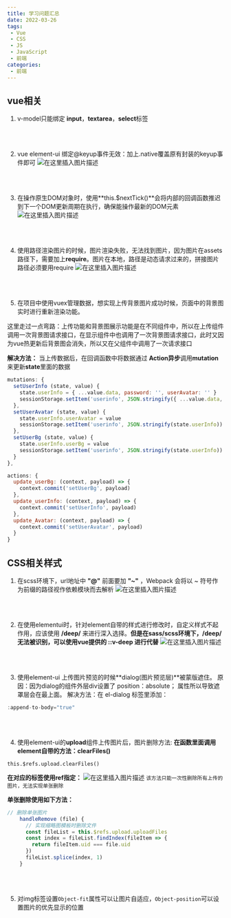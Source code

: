 ```yaml
---
title: 学习问题汇总
date: 2022-03-26
tags:
 - Vue
 - CSS
 - JS
 - JavaScript
 - 前端
categories:
 - 前端
---
```


##  vue相关
1. v-model只能绑定 **input**，**textarea**，**select**标签

<br><br>

2. vue element-ui 绑定@keyup事件无效：加上.native覆盖原有封装的keyup事件即可
![在这里插入图片描述](https://img-blog.csdnimg.cn/2af942eac0dd4d079b55bab96fc64f31.png)

<br><br>

3. 在操作原生DOM对象时，使用**this.$nextTick()**会将内部的回调函数推迟到下一个DOM更新周期在执行，确保能操作最新的DOM元素
![在这里插入图片描述](https://img-blog.csdnimg.cn/1a84779081664abf9c504485a813a9a2.png)

<br><br>

4. 使用路径渲染图片的时候，图片渲染失败，无法找到图片，因为图片在assets路径下，需要加上**require**。图片在本地，路径是动态请求过来的，拼接图片路径必须要用require
![在这里插入图片描述](https://img-blog.csdnimg.cn/fe91232d97c34dc19b69586b9fde9f52.png)


<br><br>

5. 在项目中使用vuex管理数据，想实现上传背景图片成功时候，页面中的背景图实时进行重新渲染功能。

这里走过一点弯路：上传功能和背景图展示功能是在不同组件中，所以在上传组件调用一次背景图请求接口，在显示组件中也调用了一次背景图请求接口，此时又因为vue热更新后背景图会消失，所以又在父组件中调用了一次请求接口

**解决方法：** 当上传数据后，在回调函数中将数据通过 **Action异步**调用**mutation**来更新**state**里面的数据

```js
mutations: {
  setUserInfo (state, value) {
    state.userInfo = { ...value.data, password: '', userAvatar: '' }
    sessionStorage.setItem('userinfo', JSON.stringify({ ...value.data, password: '' }))
  },
  setUserAvatar (state, value) {
    state.userInfo.userAvatar = value
    sessionStorage.setItem('userinfo', JSON.stringify(state.userInfo))
  },
  setUserBg (state, value) {
    state.userInfo.userBg = value
    sessionStorage.setItem('userinfo', JSON.stringify(state.userInfo))
  }
},

actions: {
  update_userBg: (context, payload) => {
    context.commit('setUserBg', payload)
  },
  update_userInfo: (context, payload) => {
    context.commit('setUserInfo', payload)
  },
  update_Avatar: (context, payload) => {
    context.commit('setUserAvatar', payload)
  }
}

```


##  CSS相关样式
1. 在scss环境下，url地址中 **"@"** 前面要加 **"~"** ，Webpack 会将以 ~ 符号作为前缀的路径视作依赖模块而去解析
![在这里插入图片描述](https://img-blog.csdnimg.cn/8e866c729464429fbb20cba395e1a4e6.png)


<br><br>

2. 在使用elementui时，针对element自带的样式进行修改时，自定义样式不起作用，应该使用 **/deep/** 来进行深入选择。**但是在sass/scss环境下，/deep/无法被识别，可以使用vue提供的 ::v-deep 进行代替**
![在这里插入图片描述](https://img-blog.csdnimg.cn/0f6d55aa521d4d11a8734e5cf219fa49.png)


<br><br>


3. 使用element-ui 上传图片预览的时候**dialog(图片预览层)**被蒙版遮住。
原因：因为dialog的组件外层div设置了  position：absolute；  属性所以导致遮罩层会在最上面。
解决方法：在 el-dialog 标签里添加：
```js
:append-to-body="true"
```

<br><br>

4. 使用element-ui的**upload**组件上传图片后，图片删除方法:
**在函数里面调用element自带的方法：clearFiles()**
```
this.$refs.upload.clearFiles()
```
**在对应的标签使用ref指定：**
![在这里插入图片描述](https://img-blog.csdnimg.cn/0df47b4c3e054fd088669a588ed5e4c6.png)
`该方法只能一次性删除所有上传的图片，无法实现单张删除`

**单张删除使用如下方法：**
```js
// 删除单张图片
    handleRemove (file) {
      // 实现缩略图模板时删除文件
      const fileList = this.$refs.upload.uploadFiles
      const index = fileList.findIndex(fileItem => {
        return fileItem.uid === file.uid
      })
      fileList.splice(index, 1)
    }
```

<br><br>

5. 对img标签设置`Object-fit`属性可以让图片自适应，`Object-position`可以设置图片的优先显示的位置
